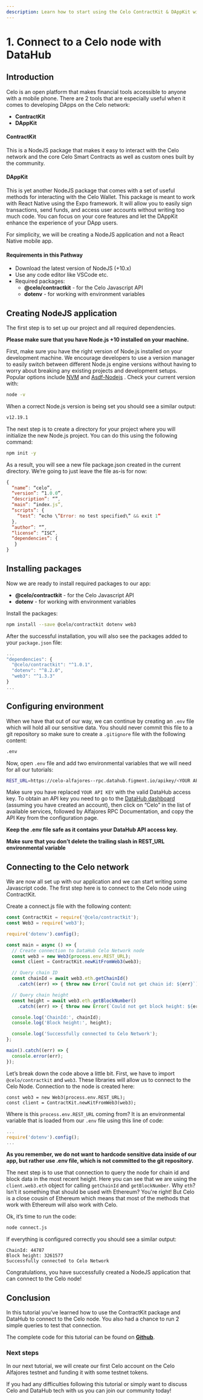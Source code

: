 ```yaml
---
description: Learn how to start using the Celo ContractKit & DAppKit with DataHub
---
```


# 1. Connect to a Celo node with DataHub

## Introduction

Celo is an open platform that makes financial tools accessible to anyone with a mobile phone. There are 2 tools that are especially useful when it comes to developing DApps on the Celo network:

* **ContractKit**
* **DAppKit**

#### ContractKit

This is a NodeJS package that makes it easy to interact with the Celo network and the core Celo Smart Contracts as well as custom ones built by the community.

#### DAppKit

This is yet another NodeJS package that comes with a set of useful methods for interacting with the Celo Wallet. This package is meant to work with React Native using the Expo framework. It will allow you to easily sign transactions, send funds, and access user accounts without writing too much code. You can focus on your core features and let the DAppKit enhance the experience of your DApp users.

For simplicity, we will be creating a NodeJS application and not a React Native mobile app.

#### Requirements in this Pathway

* Download the latest version of NodeJS \(+10.x\)
* Use any code editor like VSCode etc.
* Required packages:
  * **@celo/contractkit** - for the Celo Javascript API
  * **dotenv** - for working with environment variables

## Creating NodeJS application

The first step is to set up our project and all required dependencies.

**Please make sure that you have Node.js +10 installed on your machine.**

First, make sure you have the right version of Node.js installed on your development machine. We encourage developers to use a version manager to easily switch between different Node.js engine versions without having to worry about breaking any existing projects and development setups. Popular options include [NVM](https://github.com/nvm-sh/nvm) and [Asdf-Nodejs](https://github.com/asdf-vm/asdf-nodejs) . Check your current version with:

```bash
node -v
```

When a correct Node.js version is being set you should see a similar output:

```bash
v12.19.1
```

The next step is to create a directory for your project where you will initialize the new Node.js project. You can do this using the following command:

```bash
npm init -y
```

As a result, you will see a new file package.json created in the current directory. We’re going to just leave the file as-is for now:

```javascript
{
  “name”: “celo”,
  “version”: “1.0.0”,
  “description”: “”,
  “main”: “index.js”,
  “scripts”: {
    “test”: “echo \”Error: no test specified\” && exit 1”
  },
  “author”: “”,
  “license”: “ISC”,
  “dependencies”: {
   }
}
```

## Installing packages

Now we are ready to install required packages to our app:

* **@celo/contractkit** - for the Celo Javascript API
* **dotenv** - for working with environment variables

Install the packages:

```bash
npm install --save @celo/contractkit dotenv web3
```

After the successful installation, you will also see the packages added to your `package.json` file:

```javascript
...
"dependencies": {
  "@celo/contractkit": "^1.0.1",
  "dotenv": "^8.2.0",
  "web3": "^1.3.3"
}
...
```

## Configuring environment

When we have that out of our way, we can continue by creating an `.env` file which will hold all our sensitive data. You should never commit this file to a git repository so make sure to create a `.gitignore` file with the following content:

```bash
.env
```

Now, open `.env` file and add two environmental variables that we will need for all our tutorials:

```bash
REST_URL=https://celo-alfajores--rpc.datahub.figment.io/apikey/<YOUR API KEY>/
```

Make sure you have replaced `YOUR API KEY` with the valid DataHub access key. To obtain an API key you need to go to the [DataHub dashboard](https://datahub.figment.io/login) \(assuming you have created an account\), then click on “Celo” in the list of available services, followed by Alfajores RPC Documentation, and copy the API Key from the configuration page.

**Keep the .env file safe as it contains your DataHub API access key.**

**Make sure that you don’t delete the trailing slash in REST\_URL environmental variable**

## Connecting to the Celo network

We are now all set up with our application and we can start writing some Javascript code. The first step here is to connect to the Celo node using ContractKit.

Create a connect.js file with the following content:

```javascript
const ContractKit = require('@celo/contractkit');
const Web3 = require('web3');

require('dotenv').config();

const main = async () => {
  // Create connection to DataHub Celo Network node
  const web3 = new Web3(process.env.REST_URL);
  const client = ContractKit.newKitFromWeb3(web3);

  // Query chain ID
  const chainId = await web3.eth.getChainId()
    .catch((err) => { throw new Error(`Could not get chain id: ${err}`); });

  // Query chain height
  const height = await web3.eth.getBlockNumber()
    .catch((err) => { throw new Error(`Could not get block height: ${err}`); });

  console.log('ChainId:', chainId);
  console.log('Block height:', height);

  console.log('Successfully connected to Celo Network');
};

main().catch((err) => {
  console.error(err);
});
```

Let’s break down the code above a little bit. First, we have to import `@celo/contractkit` and `web3`. These libraries will allow us to connect to the Celo Node. Connection to the node is created here:

```text
const web3 = new Web3(process.env.REST_URL);
const client = ContractKit.newKitFromWeb3(web3);
```

Where is this `process.env.REST_URL` coming from? It is an environmental variable that is loaded from our `.env` file using this line of code:

```javascript
...
require('dotenv').config();
...
```

**As you remember, we do not want to hardcode sensitive data inside of our app, but rather use .env file, which is not committed to the git repository.**

The next step is to use that connection to query the node for chain id and block data in the most recent height. Here you can see that we are using the `client.web3.eth` object for calling `getChainId` and `getBlockNumber`. Why `eth`? Isn’t it something that should be used with Ethereum? You're right! But Celo is a close cousin of Ethereum which means that most of the methods that work with Ethereum will also work with Celo.

Ok, it’s time to run the code:

```bash
node connect.js
```

If everything is configured correctly you should see a similar output:

```text
ChainId: 44787
Block height: 3261577
Successfully connected to Celo Network
```

Congratulations, you have successfully created a NodeJS application that can connect to the Celo node!

## Conclusion

In this tutorial you’ve learned how to use the ContractKit package and DataHub to connect to the Celo node. You also had a chance to run 2 simple queries to test that connection.

The complete code for this tutorial can be found on [**Github**](https://github.com/figment-networks/tutorials/tree/main/celo/1_connecting_to_node).

### Next steps

In our next tutorial, we will create our first Celo account on the Celo Alfajores testnet and funding it with some testnet tokens.

If you had any difficulties following this tutorial or simply want to discuss Celo and DataHub tech with us you can join our community today!

